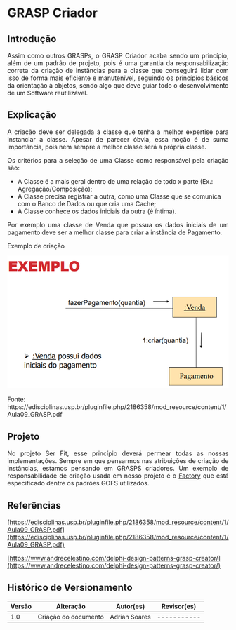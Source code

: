# GRASP Criador

## Introdução

Assim como outros GRASPs, o GRASP Criador acaba sendo um princípio, além de um padrão de projeto, pois é uma garantia da responsabilização correta da criação de instâncias para a classe que conseguirá lidar com isso de forma mais eficiente e manutenível, seguindo os princípios básicos da orientação à objetos, sendo algo que deve guiar todo o desenvolvimento de um Software reutilizável.

## Explicação

A criação deve ser delegada à classe que tenha a melhor expertise para instanciar a classe. Apesar de parecer óbvia, essa noção é de suma importância, pois nem sempre a melhor classe será a própria classe.

Os critérios para a seleção de uma Classe como responsável pela criação são:

- A Classe é a mais geral dentro de uma relação de todo x parte (Ex.: Agregação/Composição);
- A Classe precisa registrar a outra, como uma Classe que se comunica com o Banco de Dados ou que cria uma Cache;
- A Classe conhece os dados iniciais da outra (é íntima).

Por exemplo uma classe de Venda que possua os dados iniciais de um pagamento deve ser a melhor classe para criar a instância de Pagamento.

<caption>Exemplo de criação</caption>

![ex_grasp_criador](../../assets/graps/criador/Capturadetelade2022-08-1206-11-40.png)

<caption>Fonte: https://edisciplinas.usp.br/pluginfile.php/2186358/mod_resource/content/1/Aula09_GRASP.pdf</caption>

## Projeto

No projeto Ser Fit, esse princípio deverá permear todas as nossas implementações. Sempre em que pensarmos nas atribuições de criação de instâncias, estamos pensando em GRASPS criadores. Um exemplo de responsabilidade de criação usada em nosso projeto é o [Factory](#) que está especificado dentre os padrões GOFS utilizados.

<style>
    p, caption {
        text-align: justify;
    }
</style>

## Referências

  [https://edisciplinas.usp.br/pluginfile.php/2186358/mod_resource/content/1/Aula09_GRASP.pdf](https://edisciplinas.usp.br/pluginfile.php/2186358/mod_resource/content/1/Aula09_GRASP.pdf)
  
  [https://www.andrecelestino.com/delphi-design-patterns-grasp-creator/](https://www.andrecelestino.com/delphi-design-patterns-grasp-creator/)
## Histórico de Versionamento

| Versão | Alteração            | Autor(es)       | Revisor(es) |
| ------ | -------------------- | --------------- | ----------- |
| 1.0    | Criação do documento | Adrian Soares   | ----------- |